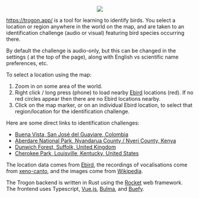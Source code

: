 <p align="center">
  <img src="https://upload.wikimedia.org/wikipedia/commons/thumb/8/87/Trogon_collaris_%28Trog%C3%B3n_collarejo%29_%2814027165535%29.jpg/320px-Trogon_collaris_%28Trog%C3%B3n_collarejo%29_%2814027165535%29.jpg" />
</p>

https://trogon.app/ is a tool for learning to identify birds. You select a
location or region anywhere in the world on the map, and are taken to an
identification challenge (audio or visual) featuring bird species
occurring there.

By default the challenge is audio-only, but this can be changed in the
settings (<i class="fas fa-cog"></i> at the top of the page), along with
English vs scientific name preferences, etc.

<div>
  To select a location using the map:
  <ol class="p-3">
    <li>Zoom in on some area of the world.</li>
    <li>
      Right click / long press (phone) to load nearby
      <a href="http://ebird.org/">Ebird</a> locations (red). If no red
      circles appear then there are no Ebird locations nearby.
    </li>
    <li>
      Click on the map marker, or on an individual Ebird location, to select
      that region/location for the identification challenge.
    </li>
  </ol>
</div>

<div class="p-3">
  <div v-else>Here are some direct links to identification challenges:</div>
  <ul class="p-3">
    <li>
      <a href="https://trogon.app/challenge?location=L2697642">
        Buena Vista, San José del Guaviare, Colombia
      </a>
    </li>
    <li>
      <a href="https://trogon.app/challenge?location=L1158780">
        Aberdare National Park, Nyandarua County / Nyeri County, Kenya
      </a>
    </li>
    <li>
      <a href="https://trogon.app/challenge?location=L10473105">
        Dunwich Forest, Suffolk, United Kingdom
      </a>
    </li>
    <li>
      <a href="https://trogon.app/challenge?location=L998667">
        Cherokee Park, Louisville, Kentucky, United States
      </a>
    </li>
  </ul>
</div>

The location data comes from [Ebird](https://ebird.org), the recordings of vocalisations come from [xeno-canto](https://www.xeno-canto.org), and the images come from [Wikipedia](https://wikipedia.org).

The Trogon backend is written in Rust using the [Rocket](https://rocket.rs/) web framework. The frontend uses Typescript, [Vue.js](https://vuejs.org/), [Bulma](https://bulma.io/), and [Buefy](https://buefy.org/).
